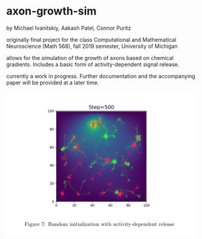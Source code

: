# axon-growth-sim
by Michael Ivanitskiy, Aakash Patel, Connor Puritz

originally final project for the class Computational and Mathematical Neuroscience (Math 568), fall 2019 semester, University of Michigan

allows for the simulation of the growth of axons based on chemical gradients. Includes a basic form of activity-dependent signal release.

currently a work in progress. Further documentation and the accompanying paper will be provided at a later time.

![](data/example_img.png)